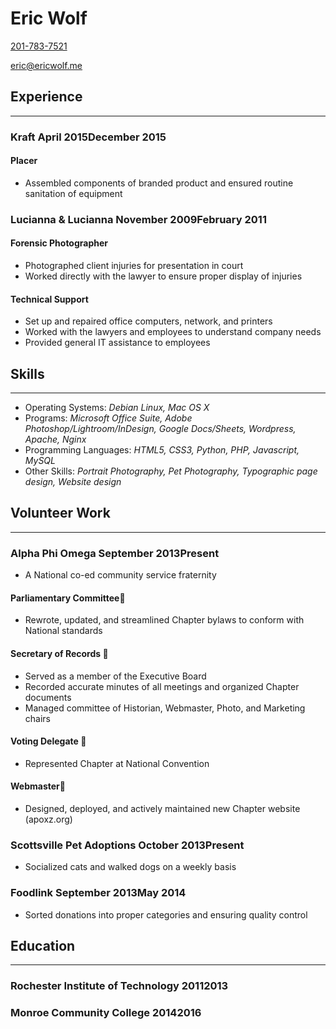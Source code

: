 # Eric Wolf

[201-783-7521](tel:201-783-7521)

[eric@ericwolf.me](mailto:eric@ericwolf.me)

## Experience
---

### Kraft <time datetime="04-2015">April 2015</time><time datetime="12-2015">December 2015</time>

#### Placer
- Assembled components of branded product and ensured routine sanitation of equipment

### Lucianna & Lucianna <time datetime="11-2009">November 2009</time><time datetime="02-2011">February 2011</time>

#### Forensic Photographer- Photographed client injuries for presentation in court- Worked directly with the lawyer to ensure proper display of injuries
#### Technical Support- Set up and repaired office computers, network, and printers- Worked with the lawyers and employees to understand company needs- Provided general IT assistance to employees

## Skills
---
- Operating Systems: *Debian Linux, Mac OS X*
- Programs: *Microsoft Office Suite, Adobe Photoshop/Lightroom/InDesign, Google Docs/Sheets, Wordpress, Apache, Nginx*
- Programming Languages: *HTML5, CSS3, Python, PHP, Javascript, MySQL*
- Other Skills: *Portrait Photography, Pet Photography, Typographic page design, Website design*

## Volunteer Work
---
### Alpha Phi Omega <time datetime="09-2013">September 2013</time><time>Present</time>
- A National co-ed community service fraternity
#### Parliamentary Committee- Rewrote, updated, and streamlined Chapter bylaws to conform with National standards
#### Secretary of Records - Served as a member of the Executive Board- Recorded accurate minutes of all meetings and organized Chapter documents- Managed committee of Historian, Webmaster, Photo, and Marketing chairs
#### Voting Delegate - Represented Chapter at National Convention
#### Webmaster- Designed, deployed, and actively maintained new Chapter website (apoxz.org)
### Scottsville Pet Adoptions <time datetime="10-2013">October 2013</time><time>Present</time>
- Socialized cats and walked dogs on a weekly basis

### Foodlink <time datetime="09-2013">September 2013</time><time datetime="05-2014">May 2014</time>
- Sorted donations into proper categories and ensuring quality control

## Education
---
### Rochester Institute of Technology <time datetime="2011">2011</time><time datetime="2013">2013</time>
### Monroe Community College <time datetime="2014">2014</time><time datetime="2016">2016</time>
